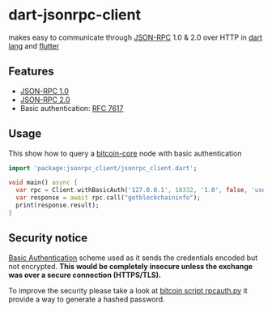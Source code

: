 # dart-jsonrpc-client 
makes easy to communicate through [JSON-RPC](https://jsonrpg.org) 1.0 & 2.0 over HTTP in [dart lang](https://dart.dev) and [flutter](https://flutter.dev)

## Features
- [JSON-RPC 1.0](https://jsonrpg.org/specification_v1)
- [JSON-RPC 2.0](https://jsonrpg.org/specification)
- Basic authentication: [RFC 7617](https://datatracker.ietf.org/doc/html/rfc7617)

## Usage

This show how to query a [bitcoin-core](https://developer.bitcoin.org/reference/rpc/) node with basic authentication

```dart
import 'package:jsonrpc_client/jsonrpc_client.dart';

void main() async {
  var rpc = Client.withBasicAuth('127.0.0.1', 18332, '1.0', false, 'user', 'pass');
  var response = await rpc.call("getblockchaininfo");
  print(response.result);
}
```

## Security notice

[Basic Authentication](https://developer.mozilla.org/en-US/docs/Web/HTTP/Authentication) scheme used as it sends the credentials encoded but not encrypted. **This would be completely insecure unless the exchange was over a secure connection (HTTPS/TLS).** 

To improve the security please take a look at [bitcoin script rpcauth.py](https://github.com/bitcoin/bitcoin/blob/master/share/rpcauth/rpcauth.py) it provide a way to generate a hashed password.
